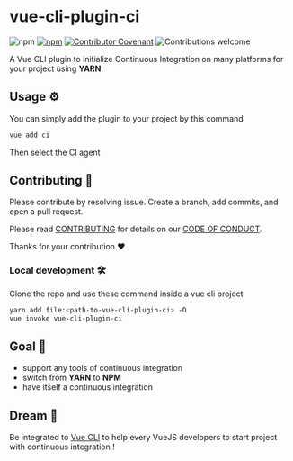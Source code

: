 # vue-cli-plugin-ci

![npm](https://img.shields.io/npm/v/vue-cli-plugin-ci.svg)
[![npm](https://img.shields.io/npm/dm/vue-cli-plugin-ci.svg)](https://www.npmjs.com/package/vue-cli-plugin-ci)
[![Contributor Covenant](https://img.shields.io/badge/Contributor%20Covenant-v2.0%20adopted-ff69b4.svg)](CODE_OF_CONDUCT.md)
![Contributions welcome](https://img.shields.io/badge/contributions-welcome-brightgreen)

A Vue CLI plugin to initialize Continuous Integration on many platforms for your project using **YARN**.

## Usage ⚙️

You can simply add the plugin to your project by this command

```bash
vue add ci
```

Then select the CI agent

## Contributing 🍰

Please contribute by resolving issue. Create a branch, add commits, and open a pull request.

Please read [CONTRIBUTING](CONTRIBUTING.md) for details on our [CODE OF CONDUCT](CODE_OF_CONDUCT.md).

Thanks for your contribution ❤️

### Local development 🛠

Clone the repo and use these command inside a vue cli project
```bash
yarn add file:<path-to-vue-cli-plugin-ci> -D
vue invoke vue-cli-plugin-ci
```

## Goal 🥅

* support any tools of continuous integration
* switch from **YARN** to **NPM**
* have itself a continuous integration

## Dream 🦄

Be integrated to [Vue CLI](https://github.com/vuejs/vue-cli) to help every VueJS developers to start project with continuous
integration !

